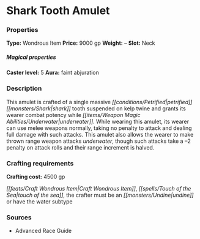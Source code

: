 ﻿---
Title: "Shark Tooth Amulet"
Type: "Wondrous Item"
Price: "9000 gp"
Weight: "–"
Slot: "Neck"
Caster level: "5"
Aura: "faint abjuration"
Description: |
  "This amulet is crafted of a single massive petrified shark tooth suspended on kelp twine and grants its wearer combat potency while underwater. While wearing this amulet, its wearer can use melee weapons normally, taking no penalty to attack and dealing full damage with such attacks. This amulet also allows the wearer to make thrown range weapon attacks underwater, though such attacks take a –2 penalty on attack rolls and their range increment is halved."
Crafting cost: "4500 gp"
Sources: "['Advanced Race Guide']"
---

# Shark Tooth Amulet

### Properties

**Type:** Wondrous Item **Price:** 9000 gp **Weight:** – **Slot:** Neck

##### Magical properties

**Caster level:** 5 **Aura:** faint abjuration

### Description

This amulet is crafted of a single massive _[[conditions/Petrified|petrified]]_ _[[monsters/Shark|shark]]_ tooth suspended on kelp twine and grants its wearer combat potency while _[[items/Weapon Magic Abilities/Underwater|underwater]]_. While wearing this amulet, its wearer can use melee weapons normally, taking no penalty to attack and dealing full damage with such attacks. This amulet also allows the wearer to make thrown range weapon attacks _underwater_, though such attacks take a –2 penalty on attack rolls and their range increment is halved.

### Crafting requirements

**Crafting cost:** 4500 gp

_[[feats/Craft Wondrous Item|Craft Wondrous Item]]_, _[[spells/Touch of the Sea|touch of the sea]]_, the crafter must be an _[[monsters/Undine|undine]]_ or have the water subtype

### Sources

* Advanced Race Guide